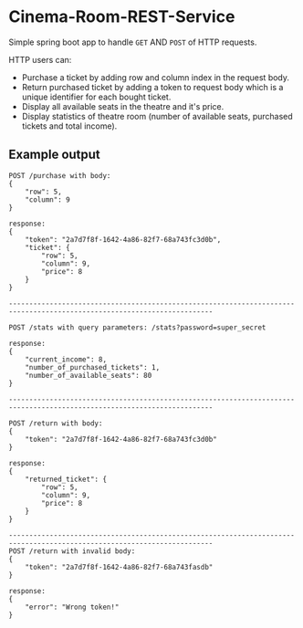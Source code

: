 # Cinema-Room-REST-Service
Simple spring boot app to handle `GET` AND `POST` of HTTP requests.

HTTP users can:
* Purchase a ticket by adding row and column index in the request body.
* Return purchased ticket by adding a token to request body which is a unique identifier for each bought ticket.
* Display all available seats in the theatre and it's price.
* Display statistics of theatre room (number of available seats, purchased tickets and total income).

## Example output
```
POST /purchase with body:
{
    "row": 5,
    "column": 9
}

response:
{
    "token": "2a7d7f8f-1642-4a86-82f7-68a743fc3d0b",
    "ticket": {
        "row": 5,
        "column": 9,
        "price": 8
    }
}

------------------------------------------------------------------------------------------------------------------------

POST /stats with query parameters: /stats?password=super_secret

response:
{
    "current_income": 8,
    "number_of_purchased_tickets": 1,
    "number_of_available_seats": 80
}

------------------------------------------------------------------------------------------------------------------------

POST /return with body:
{
    "token": "2a7d7f8f-1642-4a86-82f7-68a743fc3d0b"
}

response:
{
    "returned_ticket": {
        "row": 5,
        "column": 9,
        "price": 8
    }
}

------------------------------------------------------------------------------------------------------------------------
POST /return with invalid body:
{
    "token": "2a7d7f8f-1642-4a86-82f7-68a743fasdb"
}

response:
{
    "error": "Wrong token!"
}
```
